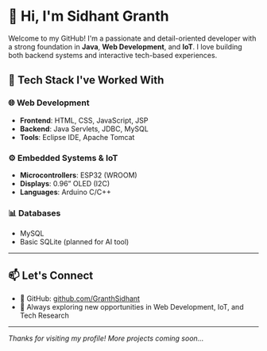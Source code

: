 # 👋 Hi, I'm Sidhant Granth

Welcome to my GitHub! I'm a passionate and detail-oriented developer with a strong foundation in **Java**, **Web Development**, and **IoT**. I love building both backend systems and interactive tech-based experiences.

## 🧠 Tech Stack I've Worked With

### 🌐 Web Development
- **Frontend**: HTML, CSS, JavaScript, JSP
- **Backend**: Java Servlets, JDBC, MySQL
- **Tools**: Eclipse IDE, Apache Tomcat

### ⚙️ Embedded Systems & IoT
- **Microcontrollers**: ESP32 (WROOM)
- **Displays**: 0.96” OLED (I2C)
- **Languages**: Arduino C/C++

### 📊 Databases
- MySQL
- Basic SQLite (planned for AI tool)

---

## 📫 Let's Connect

- 🔗 GitHub: [github.com/GranthSidhant](https://github.com/GranthSidhant)
- 💼 Always exploring new opportunities in Web Development, IoT, and Tech Research

---

_Thanks for visiting my profile! More projects coming soon..._
